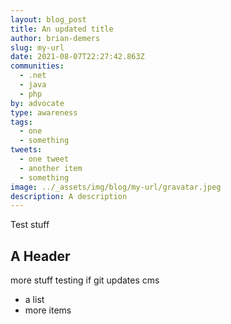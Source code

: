 ```yaml
---
layout: blog_post
title: An updated title
author: brian-demers
slug: my-url
date: 2021-08-07T22:27:42.863Z
communities:
  - .net
  - java
  - php
by: advocate
type: awareness
tags:
  - one
  - something
tweets:
  - one tweet
  - another item
  - something
image: ../_assets/img/blog/my-url/gravatar.jpeg
description: A description
---
```

Test stuff

## A Header

more stuff testing if git updates cms

- a list
- more items

